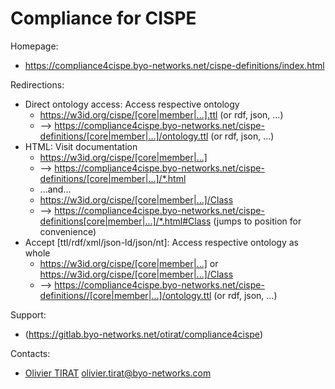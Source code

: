 Compliance for CISPE
=========================

Homepage:
* https://compliance4cispe.byo-networks.net/cispe-definitions/index.html

Redirections:
* Direct ontology access: Access respective ontology
  * https://w3id.org/cispe/[core|member|...].ttl (or rdf, json, ...)
  * --> https://compliance4cispe.byo-networks.net/cispe-definitions/[core|member|...]/ontology.ttl (or rdf, json, ...)
* HTML: Visit documentation
  * https://w3id.org/cispe/[core|member|...]
  * --> https://compliance4cispe.byo-networks.net/cispe-definitions/[core|member|...]/*.html
  * ...and...
  * https://w3id.org/cispe/[core|member|...]/Class
  * --> https://compliance4cispe.byo-networks.net/cispe-definitions[core|member|...]/*.html#Class (jumps to position for convenience)
* Accept [ttl/rdf/xml/json-ld/json/nt]: Access respective ontology as whole
  * https://w3id.org/cispe/[core|member|...] or https://w3id.org/cispe/[core|member|...]/Class
  * --> https://compliance4cispe.byo-networks.net/cispe-definitions//[core|member|...]/ontology.ttl (or rdf, json, ...)

Support:
* (https://gitlab.byo-networks.net/otirat/compliance4cispe)

Contacts:
* [Olivier TIRAT](https://gitlab.byo-networks.net/otirat) <olivier.tirat@byo-networks.com>
